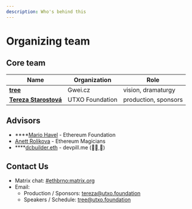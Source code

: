 ```yaml
---
description: Who's behind this
---
```


# Organizing team

## Core team

| Name                                                           | Organization    | Role                 |
| -------------------------------------------------------------- | --------------- | -------------------- |
| ****[**tree**](https://twitter.com/treecz)****                 | Gwei.cz         | vision, dramaturgy   |
| ****[**Tereza Starostová**](https://twitter.com/tatereza5)**** | UTXO Foundation | production, sponsors |

## Advisors

* ****[Mario Havel](https://twitter.com/TMIYChao) - Ethereum Foundation
* [Anett Rolikova](https://twitter.com/AnettRolikova) - Ethereum Magicians
* ****[dcbuilder.eth](https://twitter.com/DCbuild3r) - devpill.me (👨‍💻,💊)

## Contact Us

* Matrix chat: [#ethbrno:matrix.org](https://matrix.to/#/#ethbrno:matrix.org)
* Email:
  * Production / Sponsors: [tereza@utxo.foundation](mailto:tereza@utxo.foundation)
  * Speakers / Schedule: [tree@utxo.foundation](mailto:tree@utxo.foundation)
